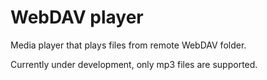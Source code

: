 # WebDAV player

Media player that plays files from remote WebDAV folder.

Currently under development, only mp3 files are supported.
